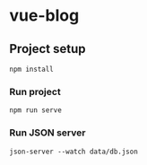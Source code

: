 # vue-blog

## Project setup
```
npm install
```

### Run project
```
npm run serve
```

### Run JSON server
```
json-server --watch data/db.json
```